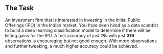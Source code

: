 ## The Task

An investment firm that is interested in investing in the Initial Public Offerings (IPO) in the Indian market. You have been hired as a data scientist to build a deep learning classification model to determine if there will be listing gains for the IPO.
A test accuracy of just **`75%`** with just **319** observations is encouraging but not good enough. With more observations and further tweaking, a much higher accuracy could be achieved.
